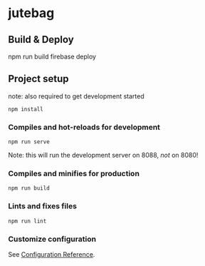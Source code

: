 
# jutebag

## Build & Deploy

npm run build
firebase deploy

## Project setup

note: also required to get development started

```
npm install
```

### Compiles and hot-reloads for development
```
npm run serve
```
Note: this will run the development server on 8088, *not* on 8080!

### Compiles and minifies for production
```
npm run build
```

### Lints and fixes files
```
npm run lint
```

### Customize configuration
See [Configuration Reference](https://cli.vuejs.org/config/).
